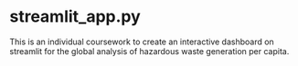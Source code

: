 # streamlit_app.py
This is an individual coursework to create an interactive dashboard on streamlit for the global analysis of hazardous waste generation per capita. 
